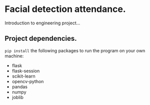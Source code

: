 # Facial detection attendance.
Introduction to engineering project...

## Project dependencies.
`pip install` the following packages to run the program on your own machine:
- flask
- flask-session
- scikit-learn
- opencv-python
- pandas
- numpy
- joblib

